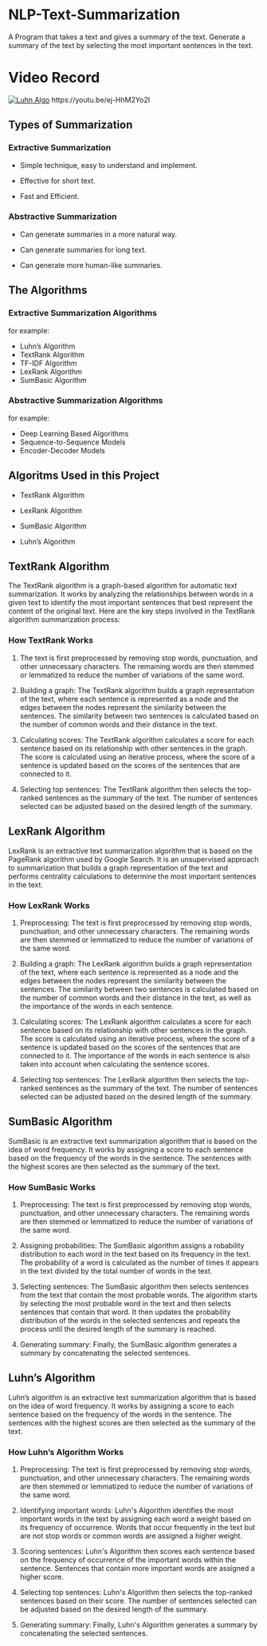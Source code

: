 # NLP-Text-Summarization

A Program that takes a text and gives a summary of the text. Generate a summary of the text by selecting the most
important sentences in the text.
# Video Record

[![Luhn Algo](https://i.imgur.com/vKb2F1B.png)]([https://youtu.be/vt5fpE0bzSY](https://youtu.be/ej-HhM2Yo2I))
https://youtu.be/ej-HhM2Yo2I

## Types of Summarization

### Extractive Summarization

- Simple technique, easy to understand and implement.

- Effective for short text.

- Fast and Efficient.

### Abstractive Summarization

- Can generate summaries in a more natural way.

- Can generate summaries for long text.

- Can generate more human-like summaries.

## The Algorithms

### Extractive Summarization Algorithms

for example:

- Luhn’s Algorithm
- TextRank Algorithm
- TF-IDF Algorithm
- LexRank Algorithm
- SumBasic Algorithm

### Abstractive Summarization Algorithms

for example:

- Deep Learning Based Algorithms
- Sequence-to-Sequence Models
- Encoder-Decoder Models

## Algoritms Used in this Project

- TextRank Algorithm

- LexRank Algorithm

- SumBasic Algorithm

- Luhn’s Algorithm

## TextRank Algorithm

The TextRank algorithm is a graph-based algorithm for automatic text summarization. It works by analyzing the
relationships between words in a given text to identify the most important sentences that best represent the content of
the original text. Here are the key steps involved in the TextRank algorithm summarization process:

### How TextRank Works

1. The text is first preprocessed by removing stop words, punctuation, and other unnecessary characters. The remaining
   words are then stemmed or lemmatized to reduce the number of variations of the same word.

2. Building a graph: The TextRank algorithm builds a graph representation of the text, where each sentence is
   represented as a node and the edges between the nodes represent the similarity between the sentences. The similarity
   between two sentences is calculated based on the number of common words and their distance in the text.

3. Calculating scores: The TextRank algorithm calculates a score for each sentence based on its relationship with other
   sentences in the graph. The score is calculated using an iterative process, where the score of a sentence is updated
   based on the scores of the sentences that are connected to it.

4. Selecting top sentences: The TextRank algorithm then selects the top-ranked sentences as the summary of the text. The
   number of sentences selected can be adjusted based on the desired length of the summary.

## LexRank Algorithm

LexRank is an extractive text summarization algorithm that is based on the PageRank algorithm used by Google Search. It
is an unsupervised approach to summarization that builds a graph representation of the text and performs centrality
calculations to determine the most important sentences in the text.

### How LexRank Works

1. Preprocessing: The text is first preprocessed by removing stop words, punctuation, and other unnecessary characters.
   The remaining words are then stemmed or lemmatized to reduce the number of variations of the same word.

2. Building a graph: The LexRank algorithm builds a graph representation of the text, where each sentence is represented
   as a node and the edges between the nodes represent the similarity between the sentences. The similarity between two
   sentences is calculated based on the number of common words and their distance in the text, as well as the importance
   of the words in each sentence.

3. Calculating scores: The LexRank algorithm calculates a score for each sentence based on its relationship with other
   sentences in the graph. The score is calculated using an iterative process, where the score of a sentence is updated
   based on the scores of the sentences that are connected to it. The importance of the words in each sentence is also
   taken into account when calculating the sentence scores.

4. Selecting top sentences: The LexRank algorithm then selects the top-ranked sentences as the summary of the text. The
   number of sentences selected can be adjusted based on the desired length of the summary.

## SumBasic Algorithm

SumBasic is an extractive text summarization algorithm that is based on the idea of word frequency. It works by
assigning a score to each sentence based on the frequency of the words in the sentence. The sentences with the highest
scores are then selected as the summary of the text.

### How SumBasic Works

1. Preprocessing: The text is first preprocessed by removing stop words, punctuation, and other unnecessary characters.
   The remaining words are then stemmed or lemmatized to reduce the number of variations of the same word.

2. Assigning probabilities: The SumBasic algorithm assigns a robability distribution to each word in the text based on
   its frequency in the text. The probability of a word is calculated as the number of times it appears in the text
   divided by the total number of words in the text.

3. Selecting sentences: The SumBasic algorithm then selects sentences from the text that contain the most probable
   words. The algorithm starts by selecting the most probable word in the text and then selects sentences that contain
   that word. It then updates the probability distribution of the words in the selected sentences and repeats the
   process until the desired length of the summary is reached.

4. Generating summary: Finally, the SumBasic algorithm generates a summary by concatenating the selected sentences.

## Luhn’s Algorithm

Luhn’s algorithm is an extractive text summarization algorithm that is based on the idea of word frequency. It works by
assigning a score to each sentence based on the frequency of the words in the sentence. The sentences with the highest
scores are then selected as the summary of the text.

### How Luhn’s Algorithm Works

1. Preprocessing: The text is first preprocessed by removing stop words, punctuation, and other unnecessary characters.
   The remaining words are then stemmed or lemmatized to reduce the number of variations of the same word.

2. Identifying important words: Luhn's Algorithm identifies the most important words in the text by assigning each word
   a weight based on its frequency of occurrence. Words that occur frequently in the text but are not stop words or
   common words are assigned a higher weight.

3. Scoring sentences: Luhn's Algorithm then scores each sentence based on the frequency of occurrence of the important
   words within the sentence. Sentences that contain more important words are assigned a higher score.

4. Selecting top sentences: Luhn's Algorithm then selects the top-ranked sentences based on their score. The number of
   sentences selected can be adjusted based on the desired length of the summary.

5. Generating summary: Finally, Luhn's Algorithm generates a summary by concatenating the selected sentences.
